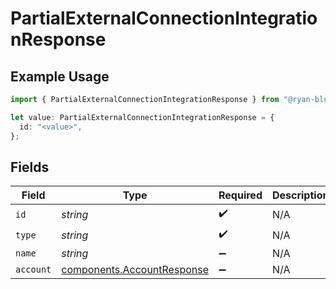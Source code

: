 # PartialExternalConnectionIntegrationResponse

## Example Usage

```typescript
import { PartialExternalConnectionIntegrationResponse } from "@ryan-blunden/discord/models/components";

let value: PartialExternalConnectionIntegrationResponse = {
  id: "<value>",
};
```

## Fields

| Field                                                                    | Type                                                                     | Required                                                                 | Description                                                              |
| ------------------------------------------------------------------------ | ------------------------------------------------------------------------ | ------------------------------------------------------------------------ | ------------------------------------------------------------------------ |
| `id`                                                                     | *string*                                                                 | :heavy_check_mark:                                                       | N/A                                                                      |
| `type`                                                                   | *string*                                                                 | :heavy_check_mark:                                                       | N/A                                                                      |
| `name`                                                                   | *string*                                                                 | :heavy_minus_sign:                                                       | N/A                                                                      |
| `account`                                                                | [components.AccountResponse](../../models/components/accountresponse.md) | :heavy_minus_sign:                                                       | N/A                                                                      |
